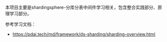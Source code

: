 本项目主要是shardingsphere-分库分表中间件学习相关，包含整合实践部分、原理学习部分。

参考学习文档：

- https://pdai.tech/md/framework/ds-sharding/sharding-overview.html

